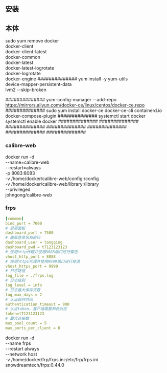 ## 安装

## 本体
sudo yum remove docker \
docker-client \
docker-client-latest \
docker-common \
docker-latest \
docker-latest-logrotate \
docker-logrotate \
docker-engine
##############
yum install -y yum-utils \
device-mapper-persistent-data \
lvm2 --skip-broken

##############
yum-config-manager --add-repo https://mirrors.aliyun.com/docker-ce/linux/centos/docker-ce.repo
##############
sudo yum install docker-ce docker-ce-cli containerd.io docker-compose-plugin
##############
systemctl start docker
systemctl enable docker
##############
##############
##############
##############
##############
##############
##############


### calibre-web
docker run -d \
--name=calibre-web \
--restart=always \
-p 8083:8083 \
-v /home/docker/calibre-web/config:/config \
-v /home/docker/calibre-web/library:/library \
--privileged \
johngong/calibre-web 


### frps
```yaml
[common]
bind_port = 7000
# 启用面板
dashboard_port = 7500
# 面板登录名和密码
dashboard_user = tangqing
dashboard_pwd = tT123123123
# 使用http代理并使用8888端口进行穿透
vhost_http_port = 8888
# 使用https代理并使用9999端口进行穿透
vhost_https_port = 9999
# 日志路径
log_file = ./frps.log
# 日志级别
log_level = info
# 日志最大保存天数
log_max_days = 2
# 认证超时时间
authentication_timeout = 900
# 认证token，客户端需要和此对应
token=tT123123123
# 最大连接数
max_pool_count = 5
max_ports_per_client = 0
```

docker run -d \
--name frps \
--restart always \
--network host \
-v /home/docker/frp/frps.ini:/etc/frp/frps.ini \
snowdreamtech/frps:0.44.0



